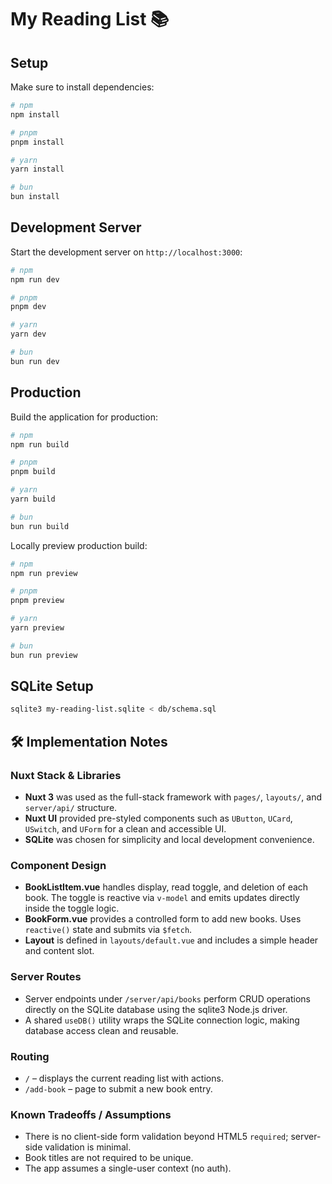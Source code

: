 # My Reading List 📚

## Setup

Make sure to install dependencies:

```bash
# npm
npm install

# pnpm
pnpm install

# yarn
yarn install

# bun
bun install
```

## Development Server

Start the development server on `http://localhost:3000`:

```bash
# npm
npm run dev

# pnpm
pnpm dev

# yarn
yarn dev

# bun
bun run dev
```

## Production

Build the application for production:

```bash
# npm
npm run build

# pnpm
pnpm build

# yarn
yarn build

# bun
bun run build
```

Locally preview production build:

```bash
# npm
npm run preview

# pnpm
pnpm preview

# yarn
yarn preview

# bun
bun run preview
```

## SQLite Setup

```bash
sqlite3 my-reading-list.sqlite < db/schema.sql
```

## 🛠 Implementation Notes

### Nuxt Stack & Libraries

- **Nuxt 3** was used as the full-stack framework with `pages/`, `layouts/`, and `server/api/` structure.
- **Nuxt UI** provided pre-styled components such as `UButton`, `UCard`, `USwitch`, and `UForm` for a clean and accessible UI.
- **SQLite** was chosen for simplicity and local development convenience.

### Component Design

- **BookListItem.vue** handles display, read toggle, and deletion of each book. The toggle is reactive via `v-model` and emits updates directly inside the toggle logic.
- **BookForm.vue** provides a controlled form to add new books. Uses `reactive()` state and submits via `$fetch`.
- **Layout** is defined in `layouts/default.vue` and includes a simple header and content slot.

### Server Routes

- Server endpoints under `/server/api/books` perform CRUD operations directly on the SQLite database using the sqlite3 Node.js driver.
- A shared `useDB()` utility wraps the SQLite connection logic, making database access clean and reusable.

### Routing

- `/` – displays the current reading list with actions.
- `/add-book` – page to submit a new book entry.

### Known Tradeoffs / Assumptions

- There is no client-side form validation beyond HTML5 `required`; server-side validation is minimal.
- Book titles are not required to be unique.
- The app assumes a single-user context (no auth).
